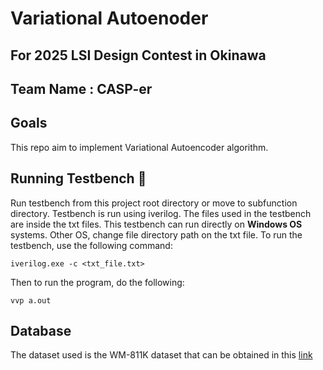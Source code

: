 # Variational Autoenoder
## For 2025 LSI Design Contest in Okinawa

## Team Name : CASP-er

## Goals
This repo aim to implement Variational Autoencoder algorithm. 


## Running Testbench 🚀
Run testbench from this project root directory or move to subfunction directory. Testbench is run using iverilog. The files used in the testbench are inside the txt files. This testbench can run directly on **Windows OS** systems. Other OS, change file directory path on the txt file.
To run the testbench, use the following command: 

```
iverilog.exe -c <txt_file.txt>
```

Then to run the program, do the following:

```
vvp a.out
```

## Database
The dataset used is the WM-811K dataset that can be obtained in this [link](http://mirlab.org/dataset/public/)